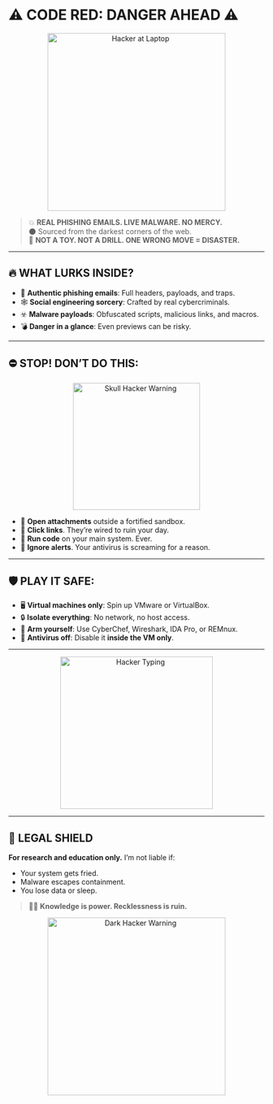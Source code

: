 # ⚠️ CODE RED: DANGER AHEAD ⚠️

<p align="center">
  <img src="https://media.giphy.com/media/QBd2kLB5qDmysEXre9/giphy.gif" width="350" alt="Hacker at Laptop" />
</p>

> 💥 **REAL PHISHING EMAILS. LIVE MALWARE. NO MERCY.**  
> 🌑 Sourced from the darkest corners of the web.  
> 🛑 **NOT A TOY. NOT A DRILL. ONE WRONG MOVE = DISASTER.**

---

## 🔥 WHAT LURKS INSIDE?

- 📧 **Authentic phishing emails**: Full headers, payloads, and traps.  
- 🕸️ **Social engineering sorcery**: Crafted by real cybercriminals.  
- ☣️ **Malware payloads**: Obfuscated scripts, malicious links, and macros.  
- 💣 **Danger in a glance**: Even previews can be risky.

---

## ⛔ STOP! DON’T DO THIS:

<p align="center">
  <img src="https://media.giphy.com/media/v1.Y2lkPTc5MGI3NjExZTI4YjQ0Y2NiMDMwOGQzYmI0NmE2MWFiMDAzMzFkZTVmZDU2NzEwYiZlcD12MV9naWZzX3NlYXJjaCZjdD1n/VbnUQpnihPSIgIXuZv/giphy.gif" width="250" alt="Skull Hacker Warning" />
</p>

- 🚫 **Open attachments** outside a fortified sandbox.  
- 🚫 **Click links**. They’re wired to ruin your day.  
- 🚫 **Run code** on your main system. Ever.  
- 🚫 **Ignore alerts**. Your antivirus is screaming for a reason.


---

## 🛡️ PLAY IT SAFE:

- 🖥️ **Virtual machines only**: Spin up VMware or VirtualBox.  
- 🔒 **Isolate everything**: No network, no host access.  
- 🧰 **Arm yourself**: Use CyberChef, Wireshark, IDA Pro, or REMnux.  
- 🛑 **Antivirus off**: Disable it **inside the VM only**.

---

<p align="center">
  <img src="https://media.giphy.com/media/v1.Y2lkPTc5MGI3NjExYzVhYzQ4YzM5YzM0ZWI4Y2ZiZTBmNzRiMjk4NzhlNzM4NzVhNzVhNCZlcD12MV9pbnRlcm5hbF9naWZfYnlfaWQmY3Q9Zw/l0MYt5jPR6QX5pnqM/giphy.gif" width="300" alt="Hacker Typing" />
</p>

---

## 📜 LEGAL SHIELD

**For research and education only.** I’m not liable if:
- Your system gets fried.  
- Malware escapes containment.  
- You lose data or sleep.

> 🧙‍♂️ **Knowledge is power. Recklessness is ruin.**

<p align="center">
  <img src="https://media.giphy.com/media/Rkis28kMJd1aE/giphy.gif" width="350" alt="Dark Hacker Warning" />
</p>
